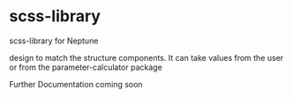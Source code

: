 # scss-library
scss-library for Neptune

design to match the structure components. It can take values from the user or from the parameter-calculator package

Further Documentation coming soon
